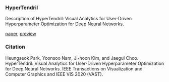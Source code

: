 ### HyperTendril

Description of HyperTendril: Visual Analytics for User-Driven Hyperparameter Optimization for Deep Neural Networks.

[paper](https://arxiv.org/abs/2009.02078), [preview](https://youtu.be/AewQb1As5A0)

### Citation

Heungseok Park, Yoonsoo Nam, Ji-hoon Kim, and Jaegul Choo. HyperTendril: Visual Analytics for User-Driven Hyperparameter Optimization for Deep Neural Networks. IEEE Transactions on Visualization and Computer Graphics and IEEE VIS 2020 (VAST).
